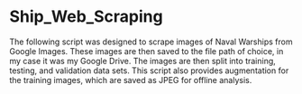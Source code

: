 # Ship_Web_Scraping
The following script was designed to scrape images of Naval Warships from Google Images. These images are then saved to the file path of choice, in my case it was my Google Drive. The images are then split into training, testing, and validation data sets. This script also provides augmentation for the training images, which are saved as JPEG for offline analysis.
